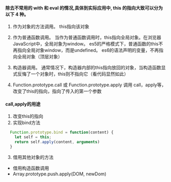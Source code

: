 #### 除去不常用的 with 和 eval 的情况,具体到实际应用中, this 的指向大致可以分为以下 4 种。
1. 作为对象的方法调用。
  this指向该对象
  
2. 作为普通函数调用。
  当作为普通函数调用时，this指向全局对象。在浏览器JavaScript中，全局对象为window。
  es5的严格模式下，普通函数的this不再指向全局对象window，而是undefined。
  es6的语法声明的变量，不再指向全局对象（顶层对象）
  
3. 构造器调用。
  通常情况下，构造器内部的this指向放回的对象，当构造函数显式反悔了一个对象时，this则不指向它（看代码显然如此）
  
4. Function.prototype.call 或 Function.prototype.apply 调用
  call，apply等，改变了this的指向，指向了传入的第一个参数
  
#### call,apply的用途
1. 改变this的指向
2. 实现bind方法
```JavaScript
  Function.prototype.bind = function(content) {
    let self = this;
    return self.apply(content, arguments)
  }
```

3. 借用其他对象的方法
  * 借用构造函数调用
  * Array.prototype.push.apply(DOM, newDom)
